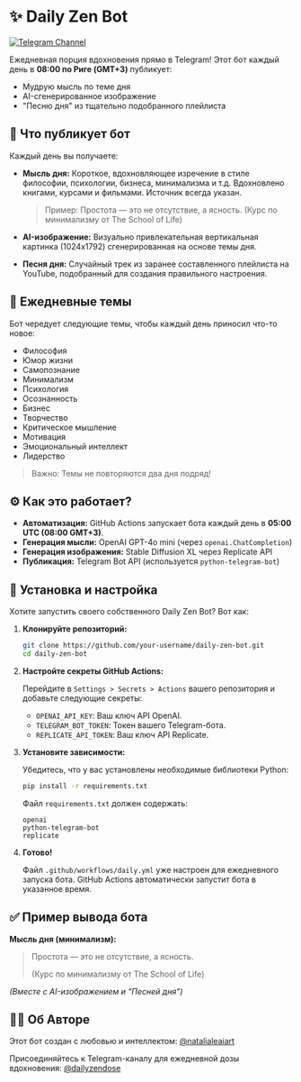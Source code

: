 # ✨ Daily Zen Bot

[![Telegram Channel](https://img.shields.io/badge/Telegram-Join%20Channel-blue?logo=telegram)](https://t.me/dailyzendose)

Ежедневная порция вдохновения прямо в Telegram! Этот бот каждый день в **08:00 по Риге (GMT+3)** публикует:

*   Мудрую мысль по теме дня
*   AI-сгенерированное изображение
*   "Песню дня" из тщательно подобранного плейлиста

## 🧠 Что публикует бот

Каждый день вы получаете:

*   **Мысль дня:** Короткое, вдохновляющее изречение в стиле философии, психологии, бизнеса, минимализма и т.д.  Вдохновлено книгами, курсами и фильмами. Источник всегда указан.

    > Пример: Простота — это не отсутствие, а ясность. (Курс по минимализму от The School of Life)

*   **AI-изображение:**  Визуально привлекательная вертикальная картинка (1024x1792) сгенерированная на основе темы дня.

*   **Песня дня:**  Случайный трек из заранее составленного плейлиста на YouTube, подобранный для создания правильного настроения.

## 🎯 Ежедневные темы

Бот чередует следующие темы, чтобы каждый день приносил что-то новое:

*   Философия
*   Юмор жизни
*   Самопознание
*   Минимализм
*   Психология
*   Осознанность
*   Бизнес
*   Творчество
*   Критическое мышление
*   Мотивация
*   Эмоциональный интеллект
*   Лидерство

> Важно: Темы не повторяются два дня подряд!

## ⚙️ Как это работает?

*   **Автоматизация:** GitHub Actions запускает бота каждый день в **05:00 UTC (08:00 GMT+3)**.
*   **Генерация мысли:** OpenAI GPT-4o mini (через `openai.ChatCompletion`)
*   **Генерация изображения:** Stable Diffusion XL через Replicate API
*   **Публикация:** Telegram Bot API (используется `python-telegram-bot`)

## 🚀 Установка и настройка

Хотите запустить своего собственного Daily Zen Bot? Вот как:

1.  **Клонируйте репозиторий:**

    ```bash
    git clone https://github.com/your-username/daily-zen-bot.git
    cd daily-zen-bot
    ```

2.  **Настройте секреты GitHub Actions:**

    Перейдите в `Settings > Secrets > Actions` вашего репозитория и добавьте следующие секреты:

    *   `OPENAI_API_KEY`:  Ваш ключ API OpenAI.
    *   `TELEGRAM_BOT_TOKEN`: Токен вашего Telegram-бота.
    *   `REPLICATE_API_TOKEN`: Ваш ключ API Replicate.

3.  **Установите зависимости:**

    Убедитесь, что у вас установлены необходимые библиотеки Python:

    ```bash
    pip install -r requirements.txt
    ```

    Файл `requirements.txt` должен содержать:

    ```
    openai
    python-telegram-bot
    replicate
    ```

4.  **Готово!**

    Файл `.github/workflows/daily.yml` уже настроен для ежедневного запуска бота. GitHub Actions автоматически запустит бота в указанное время.

## ✅ Пример вывода бота

**Мысль дня (минимализм):**

> Простота — это не отсутствие, а ясность.
>
> (Курс по минимализму от The School of Life)

*(Вместе с AI-изображением и "Песней дня")*

## 👩‍💻 Об Авторе

Этот бот создан с любовью и интеллектом: [@natalialeaiart](https://t.me/natalialeaiart)

Присоединяйтесь к Telegram-каналу для ежедневной дозы вдохновения: [@dailyzendose](https://t.me/dailyzendose)
